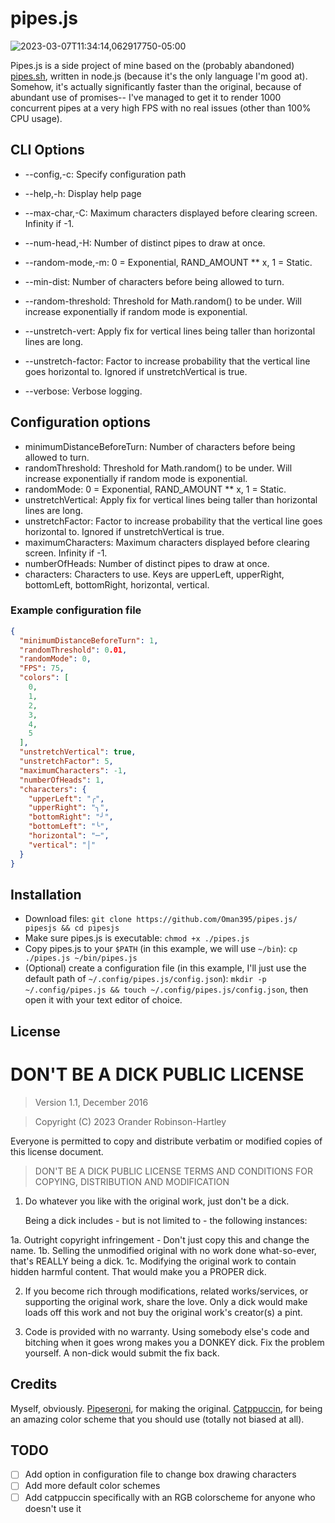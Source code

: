 # pipes.js
![2023-03-07T11:34:14,062917750-05:00](https://user-images.githubusercontent.com/77183348/223487552-9165e4ce-f142-457d-8cde-180e285723e0.png)

Pipes.js is a side project of mine based on the (probably abandoned) [pipes.sh](https://github.com/pipeseroni/pipes.sh), written in node.js (because it's the only language I'm good at). Somehow, it's actually significantly faster than the original, because of abundant use of promises-- I've managed to get it to render 1000 concurrent pipes at a very high FPS with no real issues (other than 100% CPU usage).
## CLI Options
- --config,-c: Specify configuration path

- --help,-h: Display help page

- --max-char,-C: Maximum characters displayed before clearing screen. Infinity if -1.

- --num-head,-H: Number of distinct pipes to draw at once.

- --random-mode,-m: 0 = Exponential, RAND_AMOUNT ** x, 1 = Static.

- --min-dist: Number of characters before being allowed to turn.

- --random-threshold: Threshold for Math.random() to be under. Will increase exponentially if random mode is exponential.

- --unstretch-vert: Apply fix for vertical lines being taller than horizontal lines are long.

- --unstretch-factor: Factor to increase probability that the vertical line goes horizontal to. Ignored if unstretchVertical is true.

- --verbose: Verbose logging.
## Configuration options
- minimumDistanceBeforeTurn: Number of characters before being allowed to turn.
- randomThreshold: Threshold for Math.random() to be under. Will increase exponentially if random mode is exponential.
- randomMode: 0 = Exponential, RAND_AMOUNT ** x, 1 = Static.
- unstretchVertical: Apply fix for vertical lines being taller than horizontal lines are long.
- unstretchFactor: Factor to increase probability that the vertical line goes horizontal to. Ignored if unstretchVertical is true.
- maximumCharacters: Maximum characters displayed before clearing screen. Infinity if -1.
- numberOfHeads: Number of distinct pipes to draw at once.
- characters: Characters to use. Keys are upperLeft, upperRight, bottomLeft, bottomRight, horizontal, vertical.
### Example configuration file
```json
{
  "minimumDistanceBeforeTurn": 1,
  "randomThreshold": 0.01,
  "randomMode": 0,
  "FPS": 75,
  "colors": [
    0,
    1,
    2,
    3,
    4,
    5
  ],
  "unstretchVertical": true,
  "unstretchFactor": 5,
  "maximumCharacters": -1,
  "numberOfHeads": 1,
  "characters": {
    "upperLeft": "╭",
    "upperRight": "╮",
    "bottomRight": "╯",
    "bottomLeft": "╰",
    "horizontal": "─",
    "vertical": "│"
  }
}
```
## Installation
- Download files: `git clone https://github.com/Oman395/pipes.js/ pipesjs && cd pipesjs`
- Make sure pipes.js is executable: `chmod +x ./pipes.js`
- Copy pipes.js to your `$PATH` (in this example, we will use `~/bin`): `cp ./pipes.js ~/bin/pipes.js`
- (Optional) create a configuration file (in this example, I'll just use the default path of `~/.config/pipes.js/config.json`): `mkdir -p ~/.config/pipes.js && touch ~/.config/pipes.js/config.json`, then open it with your text editor of choice.
## License
# DON'T BE A DICK PUBLIC LICENSE

> Version 1.1, December 2016

> Copyright (C) 2023 Orander Robinson-Hartley

Everyone is permitted to copy and distribute verbatim or modified
copies of this license document.

> DON'T BE A DICK PUBLIC LICENSE
> TERMS AND CONDITIONS FOR COPYING, DISTRIBUTION AND MODIFICATION

1. Do whatever you like with the original work, just don't be a dick.

   Being a dick includes - but is not limited to - the following instances:

 1a. Outright copyright infringement - Don't just copy this and change the name.
 1b. Selling the unmodified original with no work done what-so-ever, that's REALLY being a dick.
 1c. Modifying the original work to contain hidden harmful content. That would make you a PROPER dick.

2. If you become rich through modifications, related works/services, or supporting the original work,
share the love. Only a dick would make loads off this work and not buy the original work's
creator(s) a pint.

3. Code is provided with no warranty. Using somebody else's code and bitching when it goes wrong makes you a DONKEY dick. Fix the problem yourself. A non-dick would submit the fix back.
## Credits
Myself, obviously.
[Pipeseroni](https://github.com/pipeseroni), for making the original.
[Catppuccin](https://github.com/catppuccin), for being an amazing color scheme that you should use (totally not biased at all).
## TODO
- [ ] Add option in configuration file to change box drawing characters
- [ ] Add more default color schemes
- [ ] Add catppuccin specifically with an RGB colorscheme for anyone who doesn't use it
